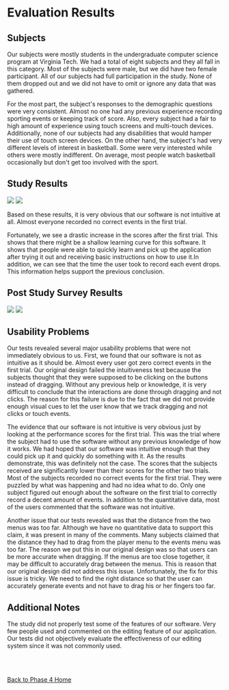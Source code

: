 <h1>Evaluation Results</h1>

<h2>Subjects</h2>

Our subjects were mostly students in the undergraduate computer science program at Virginia Tech. We had a total of eight subjects and they all fall in this category. Most of the subjects were male, but we did have two female participant. All of our subjects had full participation in the study. None of them dropped out and we did not have to omit or ignore any data that was gathered.

For the most part, the subject's responses to the demographic questions were very consistent. Almost no one had any previous experience recording sporting events or keeping track of score. Also, every subject had a fair to high amount of experience using touch screens and multi-touch devices. Additionally, none of our subjects had any disabilities that would hamper their use of touch screen devices. On the other hand, the subject's had very different levels of interest in basketball. Some were very interested while others were mostly indifferent. On average, most people watch basketball occasionally but don't get too involved with the sport.

<h2>Study Results</h2>
<img src='http://cs-3724-group1.googlecode.com/files/Screen%20shot%202011-04-20%20at%208.46.42%20PM.png' />

<img src='http://cs-3724-group1.googlecode.com/files/Screen%20shot%202011-04-20%20at%208.40.55%20PM.png' />

Based on these results, it is very obvious that our software is not intuitive at all. Almost everyone recorded no correct events in the first trial.

Fortunately, we see a drastic increase in the scores after the first trial. This shows that there might be a shallow learning curve for this software. It shows that people were able to quickly learn and pick up the application after trying it out and receiving basic instructions on how to use it.In addition, we can see that the time the user took to record each event drops. This information helps support the previous conclusion.

<h2>Post Study Survey Results</h2>
<img src='http://cs-3724-group1.googlecode.com/files/Screen%20shot%202011-04-20%20at%209.37.31%20PM.png' />
<img src='http://cs-3724-group1.googlecode.com/files/Screen%20shot%202011-04-20%20at%208.36.34%20PM.png' />


<h2>Usability Problems</h2>

Our tests revealed several major usability problems that were not immediately obvious to us. First, we found that our software is not as intuitive as it should be. Almost every user got zero correct events in the first trial. Our original design failed the intuitiveness test because the subjects thought that they were supposed to be clicking on the buttons instead of dragging. Without any previous help or knowledge, it is very difficult to conclude that the interactions are done through dragging and not clicks. The reason for this failure is due to the fact that we did not provide enough visual cues to let the user know that we track dragging and not clicks or touch events.

The evidence that our software is not intuitive is very obvious just by looking at the performance scores for the first trial. This was the trial where the subject had to use the software without any previous knowledge of how it works. We had hoped that our software was intuitive enough that they could pick up it and quickly do something with it. As the results demonstrate, this was definitely not the case. The scores that the subjects received are significantly lower than their scores for the other two trials. Most of the subjects recorded no correct events for the first trial. They were puzzled by what was happening and had no idea what to do. Only one subject figured out enough about the software on the first trial to correctly record a decent amount of events. In addition to the quantitative data, most of the users commented that the software was not intuitive.

Another issue that our tests revealed was that the distance from the two menus was too far. Although we have no quantitative data to support this claim, it was present in many of the comments. Many subjects claimed that the distance they had to drag from the player menu to the events menu was too far. The reason we put this in our original design was so that users can be more accurate when dragging. If the menus are too close together, it may be difficult to accurately drag between the menus. This is reason that our original design did not address this issue. Unfortunately, the fix for this issue is tricky. We need to find the right distance so that the user can accurately generate events and not have to drag his or her fingers too far.

<h2>Additional Notes</h2>

The study did not properly test some of the features of our software. Very few people used and commented on the editing feature of our application. Our tests did not objectively evaluate the effectiveness of our editing system since it was not commonly used.

<br /><br />

<a href='http://code.google.com/p/cs-3724-group1/wiki/Phase4HomePage'>Back to Phase 4 Home</a>